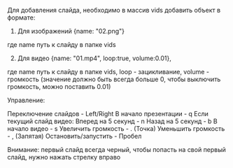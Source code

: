 Для добавления слайда, необходимо в массив vids добавить объект в формате:

1. Для изображений
{name: "02.png"}

где name путь к слайду в папке vids

2. Для видео
{name: "01.mp4", loop:true, volume:0.01},

где name путь к слайду в папке vids, loop - зацикливание, volume - громкость (значение должно быть всегда больше 0, чтобы выключить громкость, можно поставить 0.01)

Управление:

Переключение слайдов - Left/Right
В начало презентации - q
Если текущий слайд видео:
Вперед на 5 секунд - n
Назад на 5 секунд - b
В начало видео - s
Увеличить громкость - . (Точка)
Уменьшить громкость - , (Запятая)
Остановить/запустить - Пробел

Внимание: первый слайд всегда черный, чтобы попасть на свой первый слайд, нужно нажать стрелку вправо
